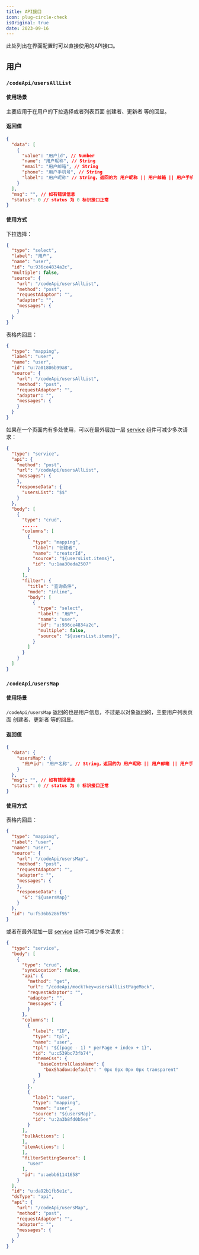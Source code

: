 ```yaml
---
title: API接口
icon: plug-circle-check
isOriginal: true
date: 2023-09-16
---
```


此处列出在界面配置时可以直接使用的API接口。

## 用户

### `/codeApi/usersAllList`

#### 使用场景

主要应用于在用户的下拉选择或者列表页面 创建者、更新者 等的回显。

#### 返回值

```json
{
  "data": [
    {
      "value": "用户id", // Number
      "name": "用户昵称", // String
      "email": "用户邮箱", // String
      "phone": "用户手机号", // String
      "label": "用户昵称" // String，返回的为 用户昵称 || 用户邮箱 || 用户手机号
    }
  ],
  "msg": "", // 如有错误信息
  "status": 0 // status 为 0 标识接口正常
}
```

#### 使用方式

下拉选择：

```json
{
  "type": "select",
  "label": "用户",
  "name": "user",
  "id": "u:936ce4834a2c",
  "multiple": false,
  "source": {
    "url": "/codeApi/usersAllList",
    "method": "post",
    "requestAdaptor": "",
    "adaptor": "",
    "messages": {
    }
  }
}
```

表格内回显：

```json
{
  "type": "mapping",
  "label": "user",
  "name": "user",
  "id": "u:7a01806b99a8",
  "source": {
    "url": "/codeApi/usersAllList",
    "method": "post",
    "requestAdaptor": "",
    "adaptor": "",
    "messages": {
    }
  }
}
```

如果在一个页面内有多处使用，可以在最外层加一层 [service](https://aisuda.bce.baidu.com/amis/zh-CN/components/service) 组件可减少多次请求：

```json
{
  "type": "service",
  "api": {
    "method": "post",
    "url": "/codeApi/usersAllList",
    "messages": {
    },
    "responseData": {
      "usersList": "$$"
    }
  },
  "body": [
    {
      "type": "crud",
      ......
      "columns": [
        {
          "type": "mapping",
          "label": "创建者",
          "name": "creatorId",
          "source": "${usersList.items}",
          "id": "u:1aa30eda2507"
        }
      ],
      "filter": {
        "title": "查询条件",
        "mode": "inline",
        "body": [
          {
            "type": "select",
            "label": "用户",
            "name": "user",
            "id": "u:936ce4834a2c",
            "multiple": false,
            "source": "${usersList.items}",
          }
        ]
      }
    }
  ]
}
```

### `/codeApi/usersMap`

#### 使用场景

`/codeApi/usersMap` 返回的也是用户信息，不过是以对象返回的，主要用户列表页面 创建者、更新者 等的回显。

#### 返回值

```json
{
  "data": {
    "usersMap": {
      "用户id": "用户名称", // String，返回的为 用户昵称 || 用户邮箱 || 用户手机号
    }
  },
  "msg": "", // 如有错误信息
  "status": 0 // status 为 0 标识接口正常
}
```

#### 使用方式

表格内回显：

```json
{
  "type": "mapping",
  "label": "user",
  "name": "user",
  "source": {
    "url": "/codeApi/usersMap",
    "method": "post",
    "requestAdaptor": "",
    "adaptor": "",
    "messages": {
    },
    "responseData": {
      "&": "${usersMap}"
    }
  },
  "id": "u:f536b5286f95"
}
```

或者在最外层加一层 [service](https://aisuda.bce.baidu.com/amis/zh-CN/components/service) 组件可减少多次请求：

```json
{
  "type": "service",
  "body": [
    {
      "type": "crud",
      "syncLocation": false,
      "api": {
        "method": "get",
        "url": "/codeApi/mock?key=usersAllListPageMock",
        "requestAdaptor": "",
        "adaptor": "",
        "messages": {
        }
      },
      "columns": [
        {
          "label": "ID",
          "type": "tpl",
          "name": "user",
          "tpl": "${(page - 1) * perPage + index + 1}",
          "id": "u:c539bc73fb74",
          "themeCss": {
            "baseControlClassName": {
              "boxShadow:default": " 0px 0px 0px 0px transparent"
            }
          }
        },
        {
          "label": "user",
          "type": "mapping",
          "name": "user",
          "source": "${usersMap}",
          "id": "u:2a3b8fd0b5ee"
        }
      ],
      "bulkActions": [
      ],
      "itemActions": [
      ],
      "filterSettingSource": [
        "user"
      ],
      "id": "u:aebb61141658"
    }
  ],
  "id": "u:da92b1fb5e1c",
  "dsType": "api",
  "api": {
    "url": "/codeApi/usersMap",
    "method": "post",
    "requestAdaptor": "",
    "adaptor": "",
    "messages": {
    }
  }
}
```
